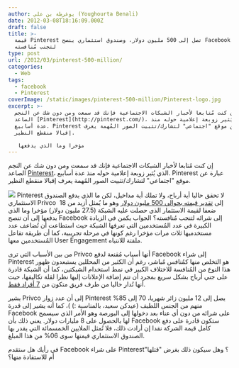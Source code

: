 ```yaml
---
author: يوغرطة بن علي (Youghourta Benali)
date: 2012-03-08T18:16:09.000Z
draft: false
title: >-
  قيمة Pinterest تصل إلى 500 مليون دولار، وصندوق استثماري ينصح Facebook بشرائه
  لتجنب مُنافسته
type: post
url: /2012/03/pinterest-500-million/
categories:
  - Web
tags:
  - facebook
  - Pinterest
coverImage: /static/images/pinterest-500-million/Pinterest-logo.jpg
excerpt: >-
  إن كنت مُتابعا لأخبار الشبكات الاجتماعية فإنك قد سمعت ومن دون شك عن النجم
  الصاعد [Pinterest](http://pinterest.com/)، الذي يُثير زوبعة إعلامية حوله منذ
  عدة أسابيع. Pinterest عبارة عن موقع "اجتماعي" لتشارك/تثبيت الصور المُهمة يعرف
  إقبالا منقطع النظير.

   مؤخرا وما الذي يدفعها
---
```

إن كنت مُتابعا لأخبار الشبكات الاجتماعية فإنك قد سمعت ومن دون شك عن النجم الصاعد [Pinterest](http://pinterest.com/)، الذي يُثير زوبعة إعلامية حوله منذ عدة أسابيع. Pinterest عبارة عن موقع "اجتماعي" لتشارك/تثبيت الصور المُهمة يعرف إقبالا منقطع النظير.

![](/static/images/pinterest-500-million/Pinterest-logo.jpg) Pinterest لا تحقق حاليا أية أرباح، ولا تملك أية مداخيل، لكن ما الذي يدفع الصندوق الاستثماري Privco  إلى [تقدير قيمته بحوالي 500 مليون دولار](http://www.privco.com/press/top-5-reasons-facebook-should-acquire-pinterest-and-quickly) وهو ما يُمثل أزيد من 18 ضعفا لقيمة الاستثمار الذي حصلت عليه الشبكة (27.5 مليون دولار) مؤخرا وما الذي يدفعها إلى أن تنصح Facebook إلى شرائه لتنجب مُنافسته؟ الجواب يكمن في الزيادة الكبيرة في عدد المُستخدمين التي تعرفها الشبكة حيث استطاعت أن تُضاعف عدد مستخدميها ثلاث مرات مؤخرا رغم كونها في مرحلة تجريبية، كما أن طريقة تفاعل المُستخدمين معها User Engagement ملفتة للانتباه.

من بين الأسباب التي ترى Privco أنها أسباب مُقنعة لدفع Facebook إلى شراء Pinterest هو التخلص منها كمُنافس مُباشر، رغم أن الكثير من المحللين يستبعدون ظهور هذا النوع من المُنافسة للاختلاف الكبير في نمط استخدام الشبكتين، كما أن الشبكة قادرة على جني أرباح بشكل سريع بمجرد أن تتم إضافة الإعلانات إليها نظرا لقلة تكاليفها، حيث أنها تُدار حاليا من طرف فريق متكون من [7 أفراد فقط](http://www.crunchbase.com/company/pinterest).

يشير Privco إلى أن عدد زوار Pinterest يصل إلى 12 مليون زائر شهريا، 70 إلى 85% منهم من الجنس اللطيف (عيدكن سعيد، بالمناسبة :) )، كما أنه يشير إلى قدرة Facebook على شرائه من دون أي عناء بعد دخولها إلى البورصة وهو الأمر الذي سيسمح لها بالحصول على 8 مليارات دولار. يعني ذلك بأن Facebook ستكون قادرة على دفع كامل قيمة الشركة نقدا إن أرادت ذلك، فلا تُمثل الملايين الخمسمائة التي يقدر بها الصندوق الاستثماري قيمتها سوى 06% من هذا المبلغ.

في رأيك هل ستقدم Facebook على شراء Pinterest؟ وهل سيكون ذلك بغرض "قتلها" أم للاستفادة منها؟
